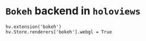 # `Bokeh` backend in `holoviews`



~~~~
hv.extension('bokeh')
hv.Store.renderers['bokeh'].webgl = True
~~~~

